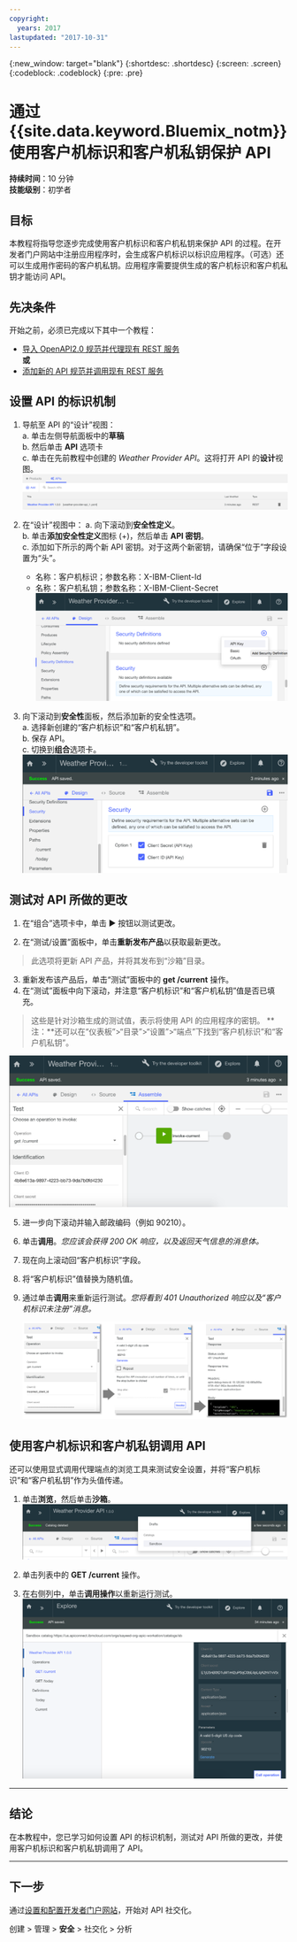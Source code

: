 ```yaml
---
copyright:
  years: 2017
lastupdated: "2017-10-31"
---
```


{:new_window: target="blank"}
{:shortdesc: .shortdesc}
{:screen: .screen}
{:codeblock: .codeblock}
{:pre: .pre}

# 通过 {{site.data.keyword.Bluemix_notm}} 使用客户机标识和客户机私钥保护 API

**持续时间**：10 分钟  
**技能级别**：初学者


## 目标

本教程将指导您逐步完成使用客户机标识和客户机私钥来保护 API 的过程。在开发者门户网站中注册应用程序时，会生成客户机标识以标识应用程序。（可选）还可以生成用作密码的客户机私钥。应用程序需要提供生成的客户机标识和客户机私钥才能访问 API。


## 先决条件

开始之前，必须已完成以下其中一个教程： 
- [导入 OpenAPI2.0 规范并代理现有 REST 服务](tut_rest_landing.html)  
**或**  
- [添加新的 API 规范并调用现有 REST 服务](tut_rest_landing.html)


## 设置 API 的标识机制

1. 导航至 API 的“设计”视图：  
   a. 单击左侧导航面板中的**草稿**  
   b. 然后单击 **API** 选项卡  
   c. 单击在先前教程中创建的 _Weather Provider API_。这将打开 API 的**设计**视图。  
   ![](images/1_goto_drafts_api.png)  

2. 在“设计”视图中：
    a. 向下滚动到**安全性定义**。  
    b. 单击**添加安全性定义**图标 (+)，然后单击 **API 密钥**。  
    c. 添加如下所示的两个新 API 密钥。对于这两个新密钥，请确保“位于”字段设置为“头”。  
      - 名称：客户机标识；参数名称：X-IBM-Client-Id  
      - 名称：客户机私钥；参数名称：X-IBM-Client-Secret    
        ![](images/2_security_definitions.png)  

3. 向下滚动到**安全性**面板，然后添加新的安全性选项。  
    a. 选择新创建的“客户机标识”和“客户机私钥”。  
    b. 保存 API。  
    c. 切换到**组合**选项卡。  
    ![](images/3_security_option.png)  


## 测试对 API 所做的更改

1. 在“组合”选项卡中，单击 ► 按钮以测试更改。

2. 在“测试/设置”面板中，单击**重新发布产品**以获取最新更改。 
> 此选项将更新 API 产品，并将其发布到“沙箱”目录。

3. 重新发布该产品后，单击“测试”面板中的 **get /current** 操作。
4. 在“测试”面板中向下滚动，并注意“客户机标识”和“客户机私钥”值是否已填充。 
> 这些是针对沙箱生成的测试值，表示将使用 API 的应用程序的密钥。
>**注：**还可以在“仪表板”>“目录”>“设置”>“端点”下找到“客户机标识”和“客户机私钥”。   
  
  ![](images/test_api_keys_1.png)

5. 进一步向下滚动并输入邮政编码（例如 90210）。 
6. 单击**调用**。_您应该会获得 200 OK 响应，以及返回天气信息的消息体。_
7. 现在向上滚动回“客户机标识”字段。 
8. 将“客户机标识”值替换为随机值。
9. 通过单击**调用**来重新运行测试。_您将看到 401 Unauthorized 响应以及“客户机标识未注册”消息。_  

    ![](images/test_api_keys_3.png)  


## 使用客户机标识和客户机私钥调用 API

还可以使用显式调用代理端点的浏览工具来测试安全设置，并将“客户机标识”和“客户机私钥”作为头值传递。

1. 单击**浏览**，然后单击**沙箱**。
    ![](images/explore_1.png)

2. 单击列表中的 **GET /current** 操作。

3. 在右侧列中，单击**调用操作**以重新运行测试。
![](images/explore_3.png)

---

## 结论
在本教程中，您已学习如何设置 API 的标识机制，测试对 API 所做的更改，并使用客户机标识和客户机私钥调用了 API。 

---

## 下一步

通过[设置和配置开发者门户网站](tut_config_dev_portal.html)，开始对 API 社交化。

创建 > 管理 > **安全** > 社交化 > 分析
